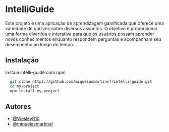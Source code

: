 # IntelliGuide

Este projeto é uma aplicação de aprendizagem gamificada que oferece uma variedade de quizzes sobre diversos assuntos. O objetivo é proporcionar uma forma divertida e interativa para que os usuários possam aprender novos conhecimentos enquanto respondem perguntas e acompanham seu desempenho ao longo do tempo. 

## Instalação

Instale intelli-guide com npm

```bash 
  git clone https://github.com/miqueiasmartinsf/intelli-guide.git
  cd my-project
  npm install my-project
```
    
## Autores

- [@WesleyR10](https://github.com/WesleyR10)
- [@miqueiasmartinsf](https://github.com/miqueiasmartinsf)

